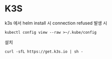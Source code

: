 # K3S



k3s 에서 helm install 시 connection refused 발생 시

```
kubectl config view --raw >~/.kube/config
```

설치

```
curl -sfL https://get.k3s.io | sh -
```

